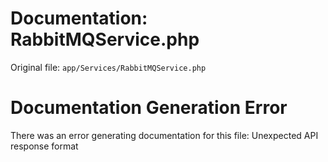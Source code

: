 # Documentation: RabbitMQService.php

Original file: `app/Services/RabbitMQService.php`

# Documentation Generation Error

There was an error generating documentation for this file: Unexpected API response format
